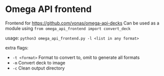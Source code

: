 # Omega API frontend

Frontend for https://github.com/vonas/omega-api-decks
Can be used as a module using ```from omega_api_frontend import convert_deck```

usage: `python3 omega_api_frontend.py -l <list in any format>`

extra flags: 
- `-t <format>` Format to convert to, omit to generate all formats
- `-m` Convert deck to image
- `-c` Clean output directory
